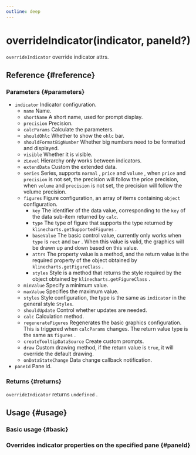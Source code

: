 ```yaml
---
outline: deep
---
```


# overrideIndicator(indicator, paneId?)
`overrideIndicator` override indicator attrs.

## Reference {#reference}
<!-- @include: @/@views/api/references/instance/overrideIndicator.md -->

### Parameters {#parameters}
- `indicator` Indicator configuration.
  - `name` Name.
  - `shortName` A short name, used for prompt display.
  - `precision` Precision.
  - `calcParams` Calculate the parameters.
  - `shouldOhlc` Whether to show the `ohlc` bar.
  - `shouldFormatBigNumber` Whether big numbers need to be formatted and displayed.
  - `visible` Whether it is visible.
  - `zLevel` Hierarchy only works between indicators.
  - `extendData` Custom the extended data.
  - `series` Series, supports `normal` , `price` and `volume` , when `price` and `precision` is not set, the precision will follow the price precision, when `volume` and `precision` is not set, the precision will follow the volume precision.
  - `figures` Figure configuration, an array of items containing `object` configuration.
    - `key` The identifier of the data value, corresponding to the `key` of the data sub-item returned by `calc`.
    - `type` The type of figure that supports the type returned by `klinecharts.getSupportedFigures` .
    - `baseValue` The basic control value, currently only works when `type` is `rect` and `bar` . When this value is valid, the graphics will be drawn up and down based on this value.
    - `attrs` The property value is a method, and the return value is the required property of the object obtained by `klinecharts.getFigureClass` .
    - `styles` Style is a method that returns the style required by the object obtained by `klinecharts.getFigureClass` .
  - `minValue` Specify a minimum value.
  - `maxValue` Specifies the maximum value.
  - `styles` Style configuration, the type is the same as `indicator` in the general style `Styles`.
  - `shouldUpdate` Control whether updates are needed.
  - `calc` Calculation method.
  - `regenerateFigures` Regenerates the basic graphics configuration. This is triggered when `calcParams` changes. The return value type is the same as `figures` .
  - `createTooltipDataSource` Create custom prompts.
  - `draw` Custom drawing method, if the return value is `true`, it will override the default drawing.
  - `onDataStateChange` Data change callback notification.
- `paneId` Pane id.

### Returns {#returns}
`overrideIndicator` returns `undefined` .

## Usage {#usage}
<script setup>
import OverrideIndicatorBasic from '../../../@views/api/samples/overrideIndicator-basic/index.vue'
import OverrideIndicatorPaneId from '../../../@views/api/samples/overrideIndicator-paneId/index.vue'
</script>

### Basic usage {#basic}
<OverrideIndicatorBasic/>

### Overrides indicator properties on the specified pane {#paneId}
<OverrideIndicatorPaneId/>
